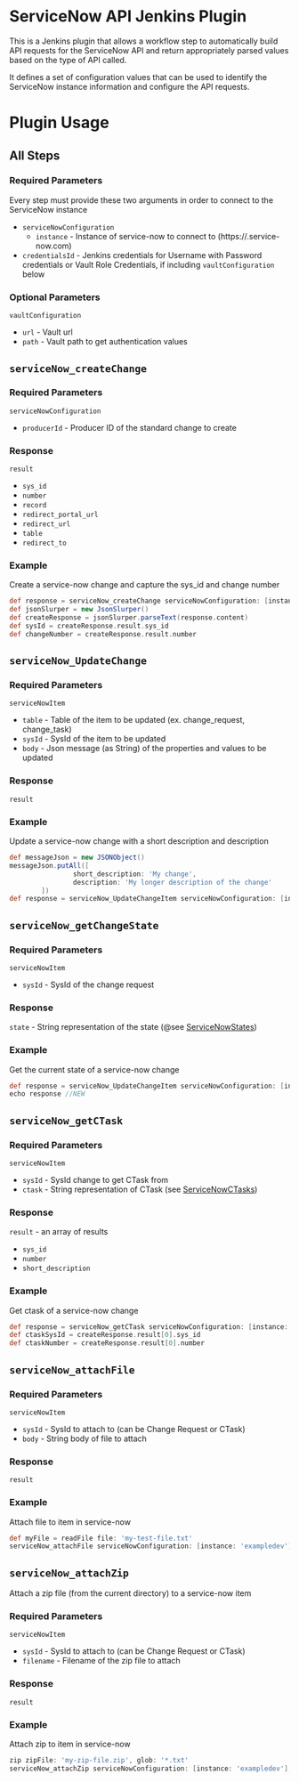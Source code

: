 # ServiceNow API Jenkins Plugin

This is a Jenkins plugin that allows a workflow step
to automatically build API requests for the ServiceNow API and return appropriately parsed
values based on the type of API called.

It defines a set of configuration values that can be used to identify the ServiceNow instance
information and configure the API requests.

# Plugin Usage

## All Steps

### Required Parameters

Every step must provide these two arguments in order to connect to the ServiceNow instance

* `serviceNowConfiguration`
  * `instance` - Instance of service-now to connect to (https://<instance>.service-now.com)
* `credentialsId` - Jenkins credentials for Username with Password credentials or Vault Role Credentials, if including `vaultConfiguration` below

### Optional Parameters

`vaultConfiguration`
* `url` - Vault url
* `path` - Vault path to get authentication values

## `serviceNow_createChange`

### Required Parameters

`serviceNowConfiguration`
* `producerId` - Producer ID of the standard change to create


### Response

`result`
* `sys_id`
* `number`
* `record`
* `redirect_portal_url`
* `redirect_url`
* `table`
* `redirect_to`

### Example
Create a service-now change and capture the sys_id and change number
```groovy
def response = serviceNow_createChange serviceNowConfiguration: [instance: 'exampledev', producerId: 'ls98y3khifs8oih3kjshihksjd'], credentialsId: 'jenkins-vault', vaultConfiguration: [url: 'https://vault.example.com:8200', path: 'secret/for/service_now/']
def jsonSlurper = new JsonSlurper()
def createResponse = jsonSlurper.parseText(response.content)
def sysId = createResponse.result.sys_id
def changeNumber = createResponse.result.number
```

## `serviceNow_UpdateChange`

### Required Parameters

`serviceNowItem`
* `table` - Table of the item to be updated (ex. change_request, change_task)
* `sysId` - SysId of the item to be updated
* `body` - Json message (as String) of the properties and values to be updated

### Response

`result`

### Example
Update a service-now change with a short description and description
```groovy
def messageJson = new JSONObject()
messageJson.putAll([
                short_description: 'My change',
                description: 'My longer description of the change'
        ])
def response = serviceNow_UpdateChangeItem serviceNowConfiguration: [instance: 'exampledev'], credentialsId: 'jenkins-vault', serviceNowItem: [table: 'change_request', sysId: 'adg98y29thukwfd97ihu23', body: messageJson.toString()], vaultConfiguration: [url: 'https://vault.example.com:8200', path: 'secret/for/service_now/']

```

## `serviceNow_getChangeState`

### Required Parameters

`serviceNowItem`
* `sysId` - SysId of the change request

### Response

`state` - String representation of the state (@see [ServiceNowStates](src/main/java/org/jenkinsci/plugins/servicenow/util/ServiceNowStates.java))

### Example
Get the current state of a service-now change
```groovy
def response = serviceNow_UpdateChangeItem serviceNowConfiguration: [instance: 'exampledev'], credentialsId: 'jenkins-vault', serviceNowItem: [sysId: 'adg98y29thukwfd97ihu23'], vaultConfiguration: [url: 'https://vault.example.com:8200', path: 'secret/for/service_now/']
echo response //NEW
```

## `serviceNow_getCTask`

### Required Parameters

`serviceNowItem`
* `sysId` - SysId change to get CTask from
* `ctask` - String representation of CTask (see [ServiceNowCTasks](src/main/java/org/jenkinsci/plugins/servicenow/util/ServiceNowCTasks.java))

### Response

`result` - an array of results
* `sys_id`
* `number`
* `short_description`

### Example
Get ctask of a service-now change
```groovy
def response = serviceNow_getCTask serviceNowConfiguration: [instance: 'exampledev'], credentialsId: 'jenkins-vault', serviceNowItem: [sysId: 'agsdh0wehosid9723h30h', ctask: 'UAT_TESTING'], vaultConfiguration: [url: 'https://vault.example.com:8200', path: 'secret/for/service_now/']
def ctaskSysId = createResponse.result[0].sys_id
def ctaskNumber = createResponse.result[0].number
```

## `serviceNow_attachFile`

### Required Parameters

`serviceNowItem`
* `sysId` - SysId to attach to (can be Change Request or CTask)
* `body` - String body of file to attach

### Response

`result`

### Example
Attach file to item in service-now
```groovy
def myFile = readFile file: 'my-test-file.txt'
serviceNow_attachFile serviceNowConfiguration: [instance: 'exampledev'], credentialsId: 'jenkins-vault', serviceNowItem: [sysId: 'agsdh0wehosid9723h30h', body: myFile], vaultConfiguration: [url: 'https://vault.example.com:8200', path: 'secret/for/service_now/']
```

## `serviceNow_attachZip`

Attach a zip file (from the current directory) to a service-now item

### Required Parameters

`serviceNowItem`
* `sysId` - SysId to attach to (can be Change Request or CTask)
* `filename` - Filename of the zip file to attach

### Response

`result`

### Example
Attach zip to item in service-now
```groovy
zip zipFile: 'my-zip-file.zip', glob: '*.txt'
serviceNow_attachZip serviceNowConfiguration: [instance: 'exampledev'], credentialsId: 'jenkins-vault', serviceNowItem: [sysId: 'agsdh0wehosid9723h30h', filename: 'my-zip-file.zip'], vaultConfiguration: [url: 'https://vault.example.com:8200', path: 'secret/for/service_now/']
```